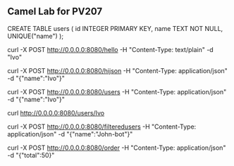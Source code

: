 ## Camel Lab for PV207

CREATE TABLE users (
   id INTEGER PRIMARY KEY,
   name TEXT NOT NULL,
   UNIQUE("name")
);

curl -X POST http://0.0.0.0:8080/hello -H "Content-Type: text/plain" -d "Ivo"

curl -X POST http://0.0.0.0:8080/hijson -H "Content-Type: application/json" -d "{\"name\":\"Ivo\"}"

curl -X POST http://0.0.0.0:8080/users -H "Content-Type: application/json" -d "{\"name\":\"Ivo\"}"

curl http://0.0.0.0:8080/users/Ivo

curl -X POST http://0.0.0.0:8080/filteredusers -H "Content-Type: application/json" -d "{\"name\":\"John-bot\"}"

curl -X POST http://0.0.0.0:8080/order -H "Content-Type: application/json" -d "{\"total\":50}"
